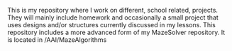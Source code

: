 This is my repository where I work on different, school related, projects. They will mainly include homework and occasionally a small project that uses designs and/or structures currently discussed in my lessons.
This repository includes a more advanced form of my MazeSolver repository. It is located in /AAI/MazeAlgorithms

